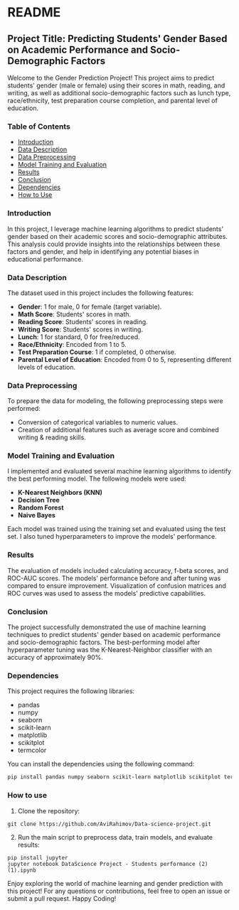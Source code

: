 # README

## Project Title: Predicting Students' Gender Based on Academic Performance and Socio-Demographic Factors

Welcome to the Gender Prediction Project! This project aims to predict students' gender (male or female) using their scores in math, reading, and writing, as well as additional socio-demographic factors such as lunch type, race/ethnicity, test preparation course completion, and parental level of education.

### Table of Contents

- [Introduction](#introduction)
- [Data Description](#data-description)
- [Data Preprocessing](#data-preprocessing)
- [Model Training and Evaluation](#model-training-and-evaluation)
- [Results](#results)
- [Conclusion](#conclusion)
- [Dependencies](#dependencies)
- [How to Use](#how-to-use)

### Introduction

In this project, I leverage machine learning algorithms to predict students' gender based on their academic scores and socio-demographic attributes. This analysis could provide insights into the relationships between these factors and gender, and help in identifying any potential biases in educational performance.

### Data Description

The dataset used in this project includes the following features:
- **Gender**: 1 for male, 0 for female (target variable).
- **Math Score**: Students' scores in math.
- **Reading Score**: Students' scores in reading.
- **Writing Score**: Students' scores in writing.
- **Lunch**: 1 for standard, 0 for free/reduced.
- **Race/Ethnicity**: Encoded from 1 to 5.
- **Test Preparation Course**: 1 if completed, 0 otherwise.
- **Parental Level of Education**: Encoded from 0 to 5, representing different levels of education.

### Data Preprocessing

To prepare the data for modeling, the following preprocessing steps were performed:
- Conversion of categorical variables to numeric values.
- Creation of additional features such as average score and combined writing & reading skills.

### Model Training and Evaluation

I implemented and evaluated several machine learning algorithms to identify the best performing model. The following models were used:
- **K-Nearest Neighbors (KNN)**
- **Decision Tree**
- **Random Forest**
- **Naive Bayes**

Each model was trained using the training set and evaluated using the test set. I also tuned hyperparameters to improve the models' performance.

### Results

The evaluation of models included calculating accuracy, f-beta scores, and ROC-AUC scores. The models' performance before and after tuning was compared to ensure improvement. Visualization of confusion matrices and ROC curves was used to assess the models' predictive capabilities.

### Conclusion

The project successfully demonstrated the use of machine learning techniques to predict students' gender based on academic performance and socio-demographic factors. The best-performing model after hyperparameter tuning was the K-Nearest-Neighbor classifier with an accuracy of approximately 90%.

### Dependencies

This project requires the following libraries:
- pandas
- numpy
- seaborn
- scikit-learn
- matplotlib
- scikitplot
- termcolor

You can install the dependencies using the following command:
```bash
pip install pandas numpy seaborn scikit-learn matplotlib scikitplot termcolor
```

### How to use
1. Clone the repository:
```
git clone https://github.com/AviRahimov/Data-science-project.git
```
2. Run the main script to preprocess data, train models, and evaluate results:
```
pip install jupyter
jupyter notebook DataScience Project - Students performance (2) (1).ipynb
```

Enjoy exploring the world of machine learning and gender prediction with this project!
For any questions or contributions, feel free to open an issue or submit a pull request.
Happy Coding!
